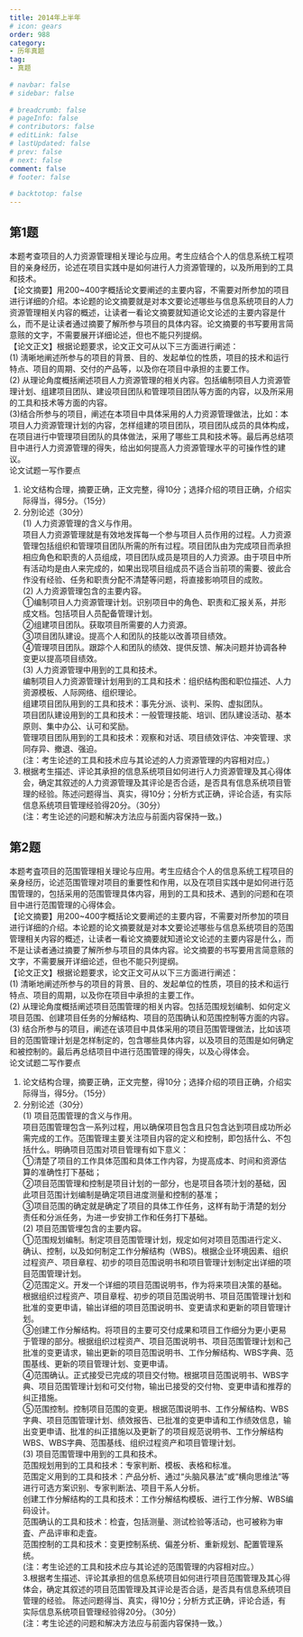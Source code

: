 ```yaml
---  
title: 2014年上半年  
# icon: gears  
order: 988  
category:  
- 历年真题  
tag:  
- 真题  
  
# navbar: false  
# sidebar: false  
  
# breadcrumb: false  
# pageInfo: false  
# contributors: false  
# editLink: false  
# lastUpdated: false  
# prev: false  
# next: false  
comment: false  
# footer: false  
  
# backtotop: false  
---  
```

## 第1题 ##

本题考查项目的人力资源管理相关理论与应用。考生应结合个人的信息系统工程项目的亲身经历，论述在项目实践中是如何进行人力资源管理的，以及所用到的工具和技术。  
【论文摘要】用200~400字概括论文要阐述的主要内容，不需要对所参加的项目进行详细的介绍。本论题的论文摘要就是对本文要论述哪些与信息系统项目的人力资源管理相关内容的概述，让读者一看论文摘要就知道论文论述的主要内容是什么，而不是让读者通过摘要了解所参与项目的具体内容。论文摘要的书写要用言简意赅的文字，不需要展开详细论述，但也不能只列提纲。  
【论文正文】根据论题要求，论文正文可从以下三方面进行阐述：  
(1) 淸晰地阐述所参与的项目的背景、目的、发起单位的性质，项目的技术和运行特点、项目的周期、交付的产品等，以及你在项目中承担的主要工作。  
(2) 从理论角度概括阐述项目人力资源管理的相关内容。包括编制项目人力资源管理计划、组建项目团队、建设项目团队和管理项目团队等方面的内容，以及所采用的工具和技术等方面的内容。  
(3)结合所参与的项目，阐述在本项目中具体采用的人力资源管理做法，比如：本项目人力资源管理计划的内容，怎样组建的项目团队，项目团队成员的具体构成，在项目进行中管理项目团队的具体做法，采用了哪些工具和技术等。最后再总结项目中进行人力资源管理的得失，给出如何提高人力资源管理水平的可操作性的建议。  
论文试题一写作要点  
1. 论文结构合理，摘要正确，正文完整，得10分；选择介绍的项目正确，介绍实际得当，得5分。（15分）  
2. 分別论述（30分）  
(1) 人力资源管理的含义与作用。  
项目人力资源管理就是有效地发挥每一个参与项目人员作用的过程。人力资源管理包括组织和管理项目团队所需的所有过程。项目团队由为完成项目而承担相应角色和职责的人员组成，项目团队成员是项目的人力资源。由于项目中所有活动均是由人来完成的，如果出现项目组成员不适合当前项的需要、彼此合作没有经验、任务和职责分配不清楚等问题，将直接影响项目的成败。  
(2) 人力资源管理包含的主要内容。  
①编制项目人力资源管理计划。识别项目中的角色、职责和汇报关系，并形成文档。包括项目人员配备管理计划。  
②组建项目团队。获取项目所需要的人力资源。  
③项目团队建设。提高个人和团队的技能以改善项目绩效。  
④管理项目团队。跟踪个人和团队的绩效、提供反馈、解决问题并协调各种变更以提高项目绩效。  
(3) 人力资源管理中用到的工具和技术。  
编制项目人力资源管理计划用到的工具和技术：组织结构图和职位描述、人力资源模板、人际网络、组织理论。  
组建项目团队用到的工具和技术：事先分派、谈判、采购、虚拟团队。  
项目团队建设用到的工具和技术：一般管理技能、培训、团队建设活动、基本原则、集中办公、认可和奖励。  
管理项目团队用到的工具和技术：观察和对话、项目绩效评估、冲突管理、求同存异、撤退、强迫。  
(注：考生论述的工具和技术应与其论述的人力资源管理的内容相对应。）  
3. 根据考生描述、评论其承担的信息系统项目如何进行人力资源管理及其心得体会，确定其叙述的人力资源管理及其评论是否合适，是否具有信息系统项目管理的经验。陈述问题得当、真实，得10分；分析方式正确，评论合适，有实际信息系统项目管理经验得20分。（30分）  
(注：考生论述的问题和解决方法应与前面内容保持一致。)  


## 第2题 ##

本题考査项目的范围管理相关理论与应用。考生应结合个人的信息系统工程项目的亲身经历，论述范围管理对项目的重要性和作用，以及在项目实践中是如何进行范围管理的，包括采用的范围管理具体内容，用到的工具和技术、遇到的问题和在项目中进行范围管理的心得体会。  
【论文摘要】用200~400字概括论文要阐述的主要内容，不需要对所参加的项目进行详细的介绍。本论题的论文摘要就是对本文要论述哪些与信息系统项目的范围管理相关内容的概述，让读者一看论文摘要就知道论文论述的主要内容是什么，而不是让读者通过摘要了解所参与项目的具体内容。论文摘要的书写要用言简意赅的文字，不需要展开详细论述，但也不能只列提纲。  
【论文正文】根据论题要求，论文正文可从以下三方面进行阐述：  
(1) 清晰地阐述所参与的项目的背景、目的、发起单位的性质，项目的技术和运行特点、项目的周期，以及你在项目中承担的主要工作。  
(2) 从理论角度概括阐述项目范围管理的相关内容。包括范围规划编制、如何定义项目范围、创建项目任务的分解结构、项目的范围确认和范围控制等方面的内容。  
(3) 结合所参与的项目，阐述在该项目中具体采用的项目范围管理做法，比如该项目的范围管理计划是怎样制定的，包含哪些具体内容，以及项目的范围是如何确定和被控制的。最后再总结项目中进行范围管理的得失，以及心得体会。  
论文试题二写作要点  
1. 论文结构合理，摘要正确，正文完整，得10分；选择介绍的项目正确，介绍实际得当，得5分。（15分）  
2. 分别论述（30分）  
(1) 项目范围管理的含义与作用。  
项目范围管理包含一系列过程，用以确保项目包含且只包含达到项目成功所必需完成的工作。范围管理主要关注项目内容的定义和控制，即包括什么、不包括什么。明确项目范围对项目管理有如下意义：  
①清楚了项目的工作具体范围和具体工作内容，为提高成本、时间和资源估算的准确性打下基础；  
②项目范围管理和控制是项目计划的一部分，也是项目各项汁划的基础，因此项目范围计划编制是确定项目进度测量和控制的基准；  
③项目范围的确定就是确定了项目的具体工作任务，这样有助于清楚的划分责任和分派任务，为进一步安排工作和任务打下基础。  
(2) 项目范围管埋包含的主要内容。  
①范围规划编制。制定项目范围管理计划，规定如何对项目范围进行定义、确认、控制，以及如何制定工作分解结构（WBS)。根据企业环境因素、组织过程资产、项目章程、初步的项目范围说明书和项目管理计划制定出详细的项目范围管理计划。  
②范围定义。开发一个详细的项目范围说明书，作为将来项目决策的基础。根据组织过程资产、项目章程、初步的项目范围说明书、项目范围管理计划和批准的变更申请，输出详细的项目范围说明书、变更请求和更新的项目管理计划。  
③创建工作分解结构。将项目的主要可交付成果和项目工作细分为更小更易于管理的部分。根据组织过程资产、项目范围说明书、项目范围管理计划和己批准的变更请求，输出更新的项目范围说明书、工作分解结构、WBS字典、范围基线、更新的项目管理计划、变更申请。  
④范围确认。正式接受已完成的项目交付物。根据项目范围说明书、WBS字典、项目范围管理计划和可交付物，输出已接受的交付物、变更申请和推荐的纠正措施。  
⑤范围控制。控制项目范围的变更。根据范围说明书、工作分解结构、WBS字典、项目范围管理计划、绩效报告、已批准的变更申请和工作绩效信息，输出变更申请、批准的纠正措施以及更新了的项目规范说明书、工作分解结构WBS、WBS字典、范围基线、组织过程资产和项目管理计划。  
(3) 项目范围管理中用到的工具和技术。  
范围规划用到的工具和技术：专家判断、模板、表格和标准。  
范围定义用到的工具和技术：产品分析、通过“头脑风暴法”或“横向思维法”等 进行可选方案识别、专家判断法、项目干系人分析。  
创建工作分解结构的工具和技术：工作分解结构模板、进行工作分解、WBS编码设计。  
范围确认的工具和技术：检査，包括测量、测试检验等活动，也可被称为审査、产品评审和走査。  
范围控制的工具和技术：变更控制系统、偏差分析、重新规划、配置管理系统。  
(注：考生论述的工具和技术应与其论述的范围管理的内容相对应。）  
3.根据考生描述、评论其承担的信息系统项目如何进行项目范围管理及其心得体会，确定其叙述的项目范围管理及其评论是否合适，是否具有信息系统项目管理的经验。 陈述问题得当、真实，得10分；分析方式正确，评论合适，有实际信息系统项目管理经验得20分。（30分）  
(注：考生论述的问题和解决方法应与前面内容保持一致。）  

